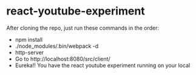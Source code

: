 # react-youtube-experiment

After cloning the repo, just run these commands in the order:
- npm install
- ./node_modules/.bin/webpack -d
- http-server
- Go to http://localhost:8080/src/client/
- Eureka!! You have the react youtube experiment running on your local
